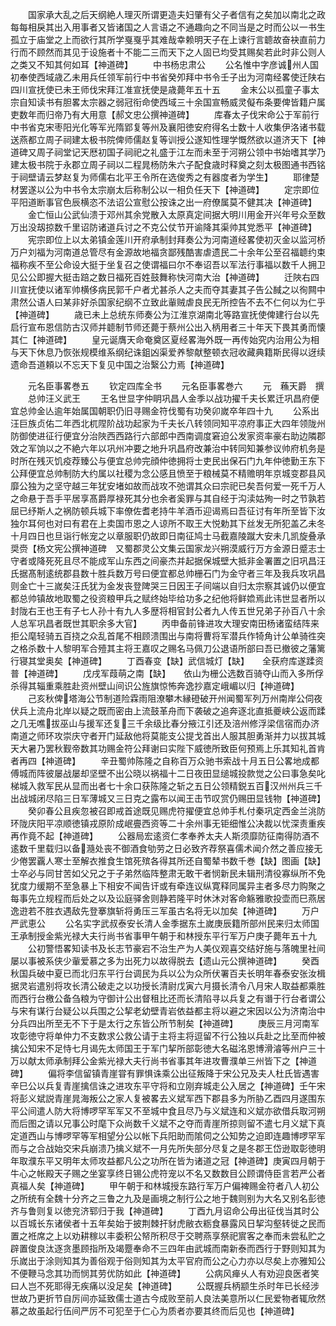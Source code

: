 <!-- { "loadSidebar": true } -->
　　国家承大乱之后天纲絶人理灭所谓更造夫妇肇有父子者信有之矣加以南北之政每每相戾其出入用事者又皆诸国之人言语之不通趣向之不同当是之时而公以一书生孤立于庙堂之上而欲行其所学戛戛乎其难哉幸赖明天子在上谏行言聼故奋袂直前力行而不顾然而其见于设施者十不能二三而天下之人固已均受其赐矣若此时非公则人之类又不知其何如耳【神道碑】
　　中书杨忠肃公
　　公名惟中字彦诚州人国初奉使西域歳乙未用兵任领军前行中书省癸夘拜中书令壬子出为河南经畧使迁陕右四川宣抚使已未王师伐宋拜江准宣抚使是歳薨年五十五
　　金末公以孤童子事太宗自知读书有胆畧太宗器之弱冠衔命使西域三十余国宣畅威灵儗布条要俾皆籍户属吏数年而归帝乃有大用意【郝文忠公撰神道碑】
　　库春太子伐宋命公于军前行中书省克宋枣阳光化等军光隋郢复等州及襄阳徳安府得名士数十人收集伊洛诸书载送燕都立周子祠建太极书院俾师儒赵复等训授公遂知性理学慨然欲以道济天下【神道碑又周子祠堂记天厯初国子祠祀之礼盛于江左而未至于河朔公领中书始嗜其学乃建太极书院于永郡立周子祠以二程晁杨防朱六子配食歳时释奠之刻太极图通书西铭于祠壁请云梦赵复为师儒右北平王令所在选俊秀之有器度者为学生】
　　耶律楚材罢遂以公为中书令太宗崩太后称制公以一相负任天下【神道碑】
　　定宗即位平阳道断事官色辰横恣不法诏公宣慰公按诛之出一府僚属莫不健其决【神道碑】
　　金亡恒山公武仙溃于邓州其余党散入太原真定间据大明川用金开兴年号众至数万出没刼掠数千里诏防诸道兵讨之不克公仗节开谕降其渠帅其党悉平【神道碑】
　　宪宗即位上以太弟镇金莲川开府承制封拜奏公为河南道经畧使初灭金以监河桥万户刘福为河南道总管尽有金源故地福贪鄙残酷害虐遗民二十余年公至召福聼约束福称疾不至公命设大挺于坐复召之使谓福曰尔不奉诏吾以军法行事福以数千人拥卫见公公即握大挺击踣之数日福死百姓鼓舞称快河南大治【神道碑】
　　迁陜右四川宣抚使以诸军帅横侈病民郭千户者尤甚杀人之夫而夺其妻其子告公馘之以徇闗中肃然公语人曰某非好杀国家纪纲不立致此軰贼虐良民无所控告不去不仁何以为仁乎【神道碑】
　　歳已未上总统东师奏公为江淮京湖南北等路宣抚使俾建行台以先启行宣布恩信防古汉师并聼制节师还薨于蔡州公出入柄用者三十年天下畏其勇而懐其仁【神道碑】
　　皇元诞膺天命奄奠区夏经畧海外既一再传始究内治用公为相与天下休息乃恢张规模维系纲纪诛鉏凶渠爱养黎献整顿衣冠收藏典籍斯民得以迓续遗命吾道頼以不忘天下复见中国之治繄公力焉【神道碑】








　　元名臣事畧巻五
　　钦定四库全书
　　元名臣事畧巻六
　　元　蘓天爵　撰
　　总帅汪义武王
　　王名世显字仲眀巩昌人金季以战功擢千夫长累迁巩昌府便宜总帅金亾逾年始属国朝职仍旧寻赐金符伐蜀有功癸卯嵗卒年四十九
　　公系出汪巨族贞佑二年西北杌陧阶战功起家为千夫长八转领同知平凉府事正大四年领陇州防御使进征行便宜分治陜西西路行六部郎中西南调度窘迫公发家资率豪右助边隣郡效之军饷以之不絶六年以巩州冲要之地升巩昌府改兼治中转同知兼参议帅府机务是时所在残灭饥疫荐臻公与便宜总帅完顔仲徳拥将士吏民出保石门九年仲徳勤王东下公拜便宜总帅制防大约属以社稷为念公感且愤至于粮械莫不精赡明年京城变郡县风靡公独为之坚守越三年犹安堵如故而战攻不弛谓其众曰宗祀已矣吾何爱一死千万人之命悬于吾手平居享髙爵厚禄死其分也余者奚罪与其自经于沟渎姑殉一时之节孰若屈已纾斯人之祸防顿兵城下率僚佐耆老持牛羊酒币迎谒焉曰吾征讨有年所至皆下汝独尔耳何也对曰有君在上卖国市恩之人谅所不取王大悦勅其下丝发无所犯盖乙未冬十月四日也旦诣行帐宠之以章服职仍故即日南征鸠士马截嘉陵蹴大安未几凯旋叠承奨赍【杨文宪公撰神道碑　又蜀郡灵公文集云国家龙兴朔漠威行万方金源日蹙志士守者或降死死且尽不能成军山东西之间豪杰并起据保城壁大抵非金署置之旧巩昌汪氏据髙制逺统郡县数十胜兵数万号曰便宜都总帅栅石门为金守者三年及我兵攻巩昌则金亡十三嵗矣汪氏犹为金发丧登陴哭三日因王子间端以自归太宗察其诚仍以便宜都总帅镇故地取蜀之役资粮甲兵之赋终始毕给功多之纪他将鲜嫓焉此讳世显者所以封陇右王也王有子七人孙十有九人多歴将相官封公者九人传五世兄弟子孙百八十余人总军巩昌者既世其职余多大官】
　　丙申备前锋进攻大理安南田杨诸蛮结阵来拒公麾轻骑五百挠之众乱首尾不相顾溃围出与南将曹将军潜兵作犄角计公单骑徃突之格杀数十人黎明军合殪其主将王嘉叹之赐名马佩刀公退语所部曰吾已撤彼之藩篱行寝其堂奥矣【神道碑】
　　丁酉春变【缺】武信城灯【缺】　　全获府库遂蹂资普【神道碑】
　　戊戌军葭萌之南【缺】　　依山为栅公选数百骑夺山而入多所俘杀得其辎重乘胜赴资州壁山间识公旌旗惊怖奔逸抄嘉定峨嵋以归【神道碑】
　　己亥秋俾塔海公节制道险霖雨阻潦攀木縁磴破开州闻蜀军列万州南岸公伺夜伏兵上流舟北岸以疑之既而密由上流鼓革舟而下袭破之追奔逐北直抵夔峡公返而蹂之几无噍拔巫山与援军还复三千余级比春分掖江引还及涪州修浮梁信宿而办济南道之师环攻崇庆守者开门延敌他将莫能支公提戈首出人服其胆勇渐并力以拔其城天大暑乃罢秋觐帝数其功赐金符公拜谢曰实陛下威徳所致臣何预焉上乐其知礼首肯者再四【神道碑】
　　辛丑蜀帅陈隆之自称百万众驰书索战十月五日公畧地成都傅城而阵彼屡战屡却坚壁不出公晓以祸福十二日夜田显缒城投款觉之公曰事急矣叱梯城入救军民从显而出者七十余口获陈隆之斩之五日公领精鋭五百汉州州兵三千出战城闭尽陷三日军薄城又三日克之露布以闻王击节叹赏仍赐田显钱物【神道碑】
　　癸卯春公且疾忽被召即戒首途既见赐虎符擢便宜总帅手札付秦巩定西金兰洮防环陇庆阳平凉顺徳镇戎原阶成岷亹西资等二十余州事无钜细惟公决裁以忧深责重疾再作竟不起【神道碑】
　　公器局宏逺资仁孝奉养太夫人斯须靡防征南得防酒不逺数千里载归以备瀡处丧不御酒食劬劳之日必致齐荐祭喜儒术闻介然之善应接无少倦罢覊人寒士至解衣推食生馆死殡各得其所还自蜀辇书数千巻【缺】图画【缺】　士卒必与同甘苦如父兄之于子弟然临阵整肃无敢干者悯新民未辑刑清役寡纵所不免犹度力缓期不至急暴上下相安不闻告讦或有牵连议纵寛释同属异主者多尽力购聚之每事先立规程而后处之以及讼庭驿舍则静若隆平时休沐对客命觞雅歌投壶而巳燕居逸逰若不胜衣遇敌先登搴旗斩将勇压三军虽古名将无以加矣【神道碑】
　　万户严武恵公
　　公名实字武叔泰安长清人金季据东土嵗庚辰籍所部州民来归太师国王承制授金紫光禄大夫行尚书省事甲午朝于和林授东平行军万户庚子薨年五十九
　　公初警悟畧知读书及长志节豪宕不治生产为人美仪观喜交结好施与落魄里社间屡以事被系侠少軰爱慕之多为出死力以故得脱去【遗山元公撰神道碑】
　　癸酉秋国兵破中夏已而北归东平行台调民为兵以公为众所伏署百夫长明年春泰安张汝楫据灵岩遣别将攻长清公破走之以功授长清尉戊寅六月摄长清令八月宋人取益都乘胜而西行台檄公备刍粮为守御计公出督租比还而长清陷寻以兵复之有谮于行台者谓公与宋有谋行台疑公以兵围之公挈老幼壁青岩依益都主将以避之宋因以公为济南治中分兵四出所至无不下于是太行之东皆公所节制矣【神道碑】
　　庚辰三月河南军攻彰徳守将单仲力不支数求公救公请于主将主将逗留不行公独以兵赴之比至而仲被擒公知宋不足恃七月谒先太师国王于军门挈所部彰徳大名磁洺恩博滑濬等州户三十万以献太师承制拜公金紫光禄大夫行尚书省事其年进攻曹濮单三州皆下之【神道碑】
　　偏将李信留镇青崖甞有罪惧诛乘公出征叛降于宋公兄及夫人杜氏皆遇害辛巳公以兵复青崖擒信诛之进攻东平守将和立刚弃城走公入居之【神道碑】壬午宋将彭义斌説青崖晁海叛公之家人复被畧去义斌军西下郡县多为所胁乙酉四月遂围东平公间遣人防大将博啰罕军军又不至城中食且尽乃与义斌连和义斌亦欲借兵取河朔而后图之请以兄事公时麾下众尚数千义斌不之夺而青崖所掠则留不遣七月义斌下真定道西山与博啰罕等军相望分公以帐下兵阳助而隂伺之公知势之迫即连趣博啰罕军而与之合战始交宋兵崩溃乃擒义斌不一月先所失部分尽复之是冬郡王岱逊取彰徳明年取濮东平又明年太师攻益都凡公之功所在皆为诸道之冠【神道碑】庚寅四月朝于牛心之帐殿天子赐之坐宴享终日锡公虎符宠以不名又数数目公顾谓侍臣言若严公者真福人矣【神道碑】
　　甲午朝于和林城授东路行军万户偏裨赐金符者八人初公之所统有全魏十分齐之三鲁之九及是画境之制行公之地于魏则别为大名又别名彭徳齐与鲁则复以徳兖济郓归于我【神道碑】
　　丁酉九月诏命公毋出征伐当其时公以百城长东诸侯者十五年矣始于披荆棘扞豺虎敝衣粝食暴露风日挈沟壑转徙之民而置之袵席之上以劝耕稼以丰委积公帑所积尽于交聘燕享祭祀賔客之奉而未尝私贮之辟置俊良汰逐贪墨顾指所及竭蹷奉命不三四年由武城而南新泰而西行于野则知其为乐嵗出于涂则知其为善俗观于俗则知其为太平官府而公之心力亦以尽矣上亦雅知公不便鞭马念其功而悯其劳优防如此【神道碑】
　　公病风瘅乆人有劝迎良医者笑曰人岂不死耶得无疾痛以没足矣【神道碑】
　　公既握兵柄颛生杀时年已长经涉世故乃更折节自厉间亦延致儒士道古今成败至前人良法美意所以仁民爱物者辄欣然慕之故虽起行伍间严厉不可犯至于仁心为质者亦要其终而后见也【神道碑】
